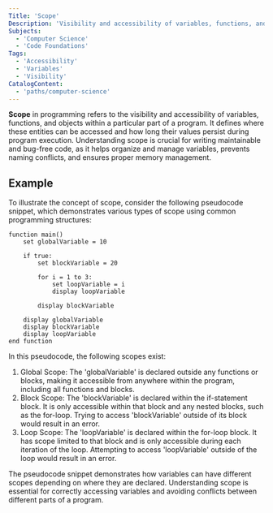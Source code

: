 ```yaml
---
Title: 'Scope'
Description: 'Visibility and accessibility of variables, functions, and objects within a particular part of a program.'
Subjects: 
  - 'Computer Science'
  - 'Code Foundations'
Tags:
  - 'Accessibility'
  - 'Variables'
  - 'Visibility'
CatalogContent:
  - 'paths/computer-science'
---
```



**Scope** in programming refers to the visibility and accessibility of variables, functions, and objects within a particular part of a program. It defines where these entities can be accessed and how long their values persist during program execution. Understanding scope is crucial for writing maintainable and bug-free code, as it helps organize and manage variables, prevents naming conflicts, and ensures proper memory management.

## Example

To illustrate the concept of scope, consider the following pseudocode snippet, which demonstrates various types of scope using common programming structures:

```pseudo
function main()
    set globalVariable = 10

    if true:
        set blockVariable = 20
        
        for i = 1 to 3:
            set loopVariable = i
            display loopVariable
            
        display blockVariable
        
    display globalVariable
    display blockVariable
    display loopVariable
end function
```
In this pseudocode, the following scopes exist:

1. Global Scope: The 'globalVariable' is declared outside any functions or blocks, making it accessible from anywhere within the program, including all functions and blocks.
2. Block Scope: The 'blockVariable' is declared within the if-statement block. It is only accessible within that block and any nested blocks, such as the for-loop. Trying to access 'blockVariable' outside of its block would result in an error.
3. Loop Scope: The 'loopVariable' is declared within the for-loop block. It has scope limited to that block and is only accessible during each iteration of the loop. Attempting to access 'loopVariable' outside of the loop would result in an error.

The pseudocode snippet demonstrates how variables can have different scopes depending on where they are declared. Understanding scope is essential for correctly accessing variables and avoiding conflicts between different parts of a program.




